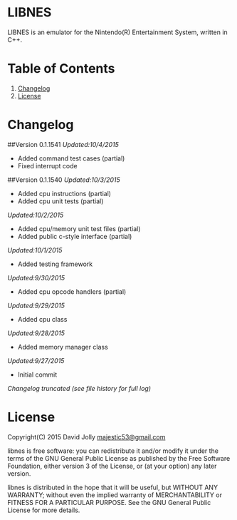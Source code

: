 LIBNES
======

LIBNES is an emulator for the Nintendo(R) Entertainment System, written in C++.

Table of Contents
=================

1. [Changelog](https://github.com/majestic53/libnes#changelog)
2. [License](https://github.com/majestic53/libnes#license)

Changelog
=========

##Version 0.1.1541
*Updated:10/4/2015*

* Added command test cases (partial)
* Fixed interrupt code

##Version 0.1.1540
*Updated:10/3/2015*

* Added cpu instructions (partial)
* Added cpu unit tests (partial)

*Updated:10/2/2015*

* Added cpu/memory unit test files (partial)
* Added public c-style interface (partial)

*Updated:10/1/2015*

* Added testing framework

*Updated:9/30/2015*

* Added cpu opcode handlers (partial)

*Updated:9/29/2015*

* Added cpu class

*Updated:9/28/2015*

* Added memory manager class

*Updated:9/27/2015*

* Initial commit

*Changelog truncated (see file history for full log)*

License
=======

Copyright(C) 2015 David Jolly <majestic53@gmail.com>

libnes is free software: you can redistribute it and/or modify
it under the terms of the GNU General Public License as published by
the Free Software Foundation, either version 3 of the License, or
(at your option) any later version.

libnes is distributed in the hope that it will be useful,
but WITHOUT ANY WARRANTY; without even the implied warranty of
MERCHANTABILITY or FITNESS FOR A PARTICULAR PURPOSE.  See the
GNU General Public License for more details.
